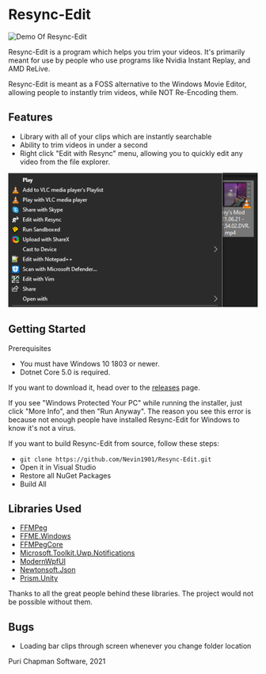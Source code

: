 # Resync-Edit
![Demo Of Resync-Edit](./assets/screenrecord-min.gif)

Resync-Edit is a program which helps you trim your videos. It's primarily meant for use by people who use programs like Nvidia Instant Replay, and AMD ReLive.

Resync-Edit is meant as a FOSS alternative to the Windows Movie Editor, allowing people to instantly trim videos, while NOT Re-Encoding them.

## Features
- Library with all of your clips which are instantly searchable
- Ability to trim videos in under a second
- Right click "Edit with Resync" menu, allowing you to quickly edit any video from the file explorer.

![Demo of Right Click](./assets/right-click.png)

## Getting Started
Prerequisites
- You must have Windows 10 1803 or newer.
- Dotnet Core 5.0 is required.

If you want to download it, head over to the [releases](https://github.com/Nevin1901/Resync-Edit/releases) page.

If you see "Windows Protected Your PC" while running the installer, just click "More Info", and then "Run Anyway". The reason you see this error is because not enough people have installed Resync-Edit for Windows to know it's not a virus.

If you want to build Resync-Edit from source, follow these steps:
* `git clone https://github.com/Nevin1901/Resync-Edit.git`
* Open it in Visual Studio
* Restore all NuGet Packages
* Build All

## Libraries Used
- [FFMPeg](https://ffmpeg.org/)
- [FFME.Windows](https://github.com/unosquare/ffmediaelement)
- [FFMPegCore](https://github.com/rosenbjerg/FFMpegCore)
- [Microsoft.Toolkit.Uwp.Notifications](https://github.com/CommunityToolkit/WindowsCommunityToolkit)
- [ModernWpfUI](https://github.com/Kinnara/ModernWpf)
- [Newtonsoft.Json](https://github.com/Kinnara/ModernWpf)
- [Prism.Unity](https://github.com/PrismLibrary/Prism)

Thanks to all the great people behind these libraries. The project would not be possible without them.

## Bugs
- Loading bar clips through screen whenever you change folder location

Puri Chapman Software, 2021
